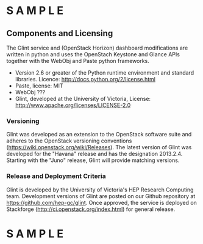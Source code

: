 # S A M P L E

## Components and Licensing

The Glint service and (OpenStack Horizon) dashboard modifications are written in python and uses the OpenStach Keystone and Glance APIs together with the WebObj and Paste python frameworks.
  * Version 2.6 or greater of the Python runtime environment and standard libraries. Licence: http://docs.python.org/2/license.html
  * Paste, license: MIT
  * WebObj ???  
  * Glint, developed at the University of Victoria, License: http://www.apache.org/licenses/LICENSE-2.0  

### Versioning

Glint was developed as an extension to the OpenStack software suite and adheres to the OpenStack versioning conventions (https://wiki.openstack.org/wiki/Releases).  The latest version of Glint was developed for the "Havana" release and has the designation 2013.2.4. Starting with the "Juno" release, Glint will provide matching versions.


### Release and Deployment Criteria

Glint is developed by the University of Victoria's HEP Research Computing team. Development versions of Glint are posted on our Github repository at https://github.com/hep-gc/glint.
Once approved, the service is deployed on Stackforge (http://ci.openstack.org/index.html) for general release.

# S A M P L E
